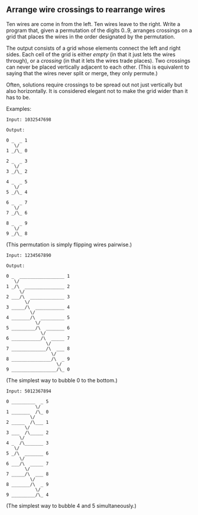 ## Arrange wire crossings to rearrange wires

Ten wires are come in from the left. Ten wires leave to the right. Write a
program that, given a permutation of the digits 0..9, arranges crossings on a
grid that places the wires in the order designated by the permutation.

The output consists of a grid whose elements connect the left and right sides.
Each cell of the grid is either *empty* (in that it just lets the wires
through), or a *crossing* (in that it lets the wires trade places). Two
crossings can never be placed vertically adjacent to each other. (This is
equivalent to saying that the wires never split or merge, they only permute.)

Often, solutions require crossings to be spread out not just vertically but
also horizontally. It is considered elegant not to make the grid wider than it
has to be.

Examples:

    Input: 1032547698

    Output:

    0 _  _ 1
       \/
    1 _/\_ 0

    2 _  _ 3
       \/
    3 _/\_ 2

    4 _  _ 5
       \/
    5 _/\_ 4

    6 _  _ 7
       \/
    7 _/\_ 6

    8 _  _ 9
       \/
    9 _/\_ 8

(This permutation is simply flipping wires pairwise.)

    Input: 1234567890

    Output:

    0 _  _________________ 1
       \/
    1 _/\  _______________ 2
         \/
    2 ___/\  _____________ 3
           \/
    3 _____/\  ___________ 4
             \/
    4 _______/\  _________ 5
               \/
    5 _________/\  _______ 6
                 \/
    6 ___________/\  _____ 7
                   \/
    7 _____________/\  ___ 8
                     \/
    8 _______________/\  _ 9
                       \/
    9 _________________/\_ 0

(The simplest way to bubble 0 to the bottom.)

    Input: 5012367894

    0 _________  _ 5
               \/
    1 _______  /\_ 0
             \/
    2 _____  /\___ 1
           \/
    3 ___  /\_____ 2
         \/
    4 _  /\_______ 3
       \/
    5 _/\  _______ 6
         \/
    6 ___/\  _____ 7
           \/
    7 _____/\  ___ 8
             \/
    8 _______/\  _ 9
               \/
    9 _________/\_ 4

(The simplest way to bubble 4 and 5 simultaneously.)
